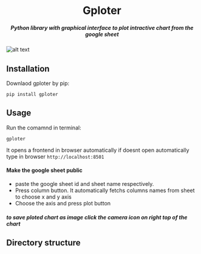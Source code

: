  <h1 align="center">Gploter </h1>
<h5 align="center">Python library with graphical interface to plot intractive chart from the google sheet</h5>

 
 ![alt text](https://github.com/spctr01/gploter/blob/main/demo.gif)
 
 ## Installation 
  Downlaod gploter by pip:
  ```
  pip install gploter
  ```
 ## Usage
 Run the comamnd in terminal:
 ```
 gploter
 ```
 It opens  a frontend in browser automatically if doesnt open automatically type in browser `http://localhost:8501`

 #### Make the google sheet public
  
 - paste the google sheet id and sheet name respectively.
 - Press column button. It automatically fetchs columns names from sheet to choose x and y axis
 - Choose  the axis and press plot button
 
 ##### to save ploted chart as image click the camera icon on right top of the chart
 
 
 ## Directory structure
 
 
